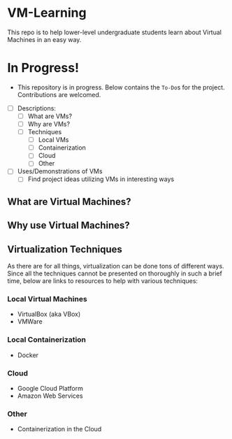 # VM-Learning
This repo is to help lower-level undergraduate students learn about Virtual Machines in an easy way. 

# In Progress!
 - This repository is in progress. Below contains the `To-Do`s for the project. Contributions are welcomed.
 - [ ] Descriptions:
   - [ ] What are VMs?
   - [ ] Why are VMs?
   - [ ] Techniques
     - [ ] Local VMs
     - [ ] Containerization
     - [ ] Cloud
     - [ ] Other
 - [ ] Uses/Demonstrations of VMs
     - [ ] Find project ideas utilizing VMs in interesting ways

## What are Virtual Machines?

## Why use Virtual Machines?

## Virtualization Techniques
As there are for all things, virtualization can be done tons of different ways. Since all the techniques cannot be presented on thoroughly in such a brief time, below are links to resources to help with various techniques:
### Local Virtual Machines
 - VirtualBox (aka VBox)
 - VMWare
### Local Containerization
 - Docker
### Cloud
 - Google Cloud Platform
 - Amazon Web Services
### Other
 - Containerization in the Cloud
